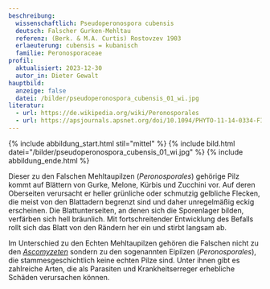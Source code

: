 ```yaml
---
beschreibung:
  wissenschaftlich: Pseudoperonospora cubensis
  deutsch: Falscher Gurken-Mehltau
  referenz: (Berk. & M.A. Curtis) Rostovzev 1903
  erlaeuterung: cubensis = kubanisch
  familie: Peronosporaceae
profil:
  aktualisiert: 2023-12-30
  autor_in: Dieter Gewalt
hauptbild:
  anzeige: false
  datei: /bilder/pseudoperonospora_cubensis_01_wi.jpg
literatur:
  - url: https://de.wikipedia.org/wiki/Peronosporales
  - url: https://apsjournals.apsnet.org/doi/10.1094/PHYTO-11-14-0334-FI
---
```

{% include abbildung_start.html stil="mittel" %}
{% include bild.html datei="/bilder/pseudoperonospora_cubensis_01_wi.jpg" %}
{% include abbildung_ende.html %}

Dieser zu den Falschen Mehltaupilzen (*Peronosporales*) gehörige Pilz kommt auf Blättern von Gurke, Melone, Kürbis und Zucchini vor. Auf deren Oberseiten verursacht er heller grünliche oder schmutzig gelbliche  Flecken, die meist von den Blattadern begrenzt sind und daher unregelmäßig eckig erscheinen. Die Blattunterseiten, an denen sich die Sporenlager bilden, verfärben sich hell bräunlich. Mit fortschreitender Entwicklung des Befalls rollt sich das Blatt von den Rändern her ein und stirbt langsam ab.

Im Unterschied zu den Echten Mehltaupilzen gehören die Falschen nicht zu den *[Ascomyzeten](<Ascomyzeten "Glossar">)* sondern zu den sogenannten Eipilzen (*Peronosporales*), die stammesgeschichtlich keine echten Pilze sind. Unter ihnen gibt es zahlreiche Arten, die als Parasiten und Krankheitserreger erhebliche Schäden verursachen können.
